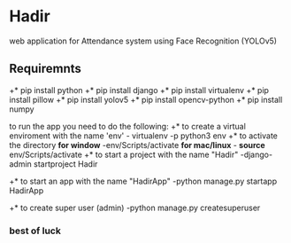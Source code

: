 # Hadir
web application for Attendance system using Face Recognition (YOLOv5)


## Requiremnts
+* pip install python
+* pip install django
+* pip install virtualenv
+* pip install pillow
+* pip install yolov5
+* pip install opencv-python
+* pip install numpy


to run the app you need to do the following:
    +* to create a virtual enviroment with the name 'env'
      - virtualenv -p python3 env
    +* to activate the directory 
      **for window**
        -env/Scripts/activate
      **for mac/linux**
        - **source** env/Scripts/activate
   +* to start a project with the name "Hadir"
     -django-admin startproject Hadir
     
   +* to start an app with the name "HadirApp"
     -python manage.py startapp HadirApp            
    
   +* to create super user (admin)
     -python manage.py createsuperuser        
     
     
     
   ### best of luck
